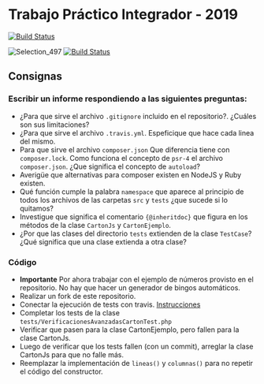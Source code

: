 # Trabajo Práctico Integrador - 2019

[![Build Status](https://travis-ci.org/dagostinoips/TPBingo2019.svg?branch=master)](https://travis-ci.org/dagostinoips/TPBingo2019)

![Selection_497](https://user-images.githubusercontent.com/14078528/58498174-e1148d80-8153-11e9-9c45-626c9a33858f.png)
[![Build Status](https://travis-ci.org/NielsenMax/TPBingo2019.svg?branch=master)](https://travis-ci.org/NielsenMax/TPBingo2019)
## Consignas

### Escribir un informe respondiendo a las siguientes preguntas:

- ¿Para que sirve el archivo `.gitignore` incluido en el repositorio?. ¿Cuáles son sus limitaciones?
- ¿Para que sirve el archivo `.travis.yml`. Espeficique que hace cada linea del mismo.
- Para que sirve el archivo `composer.json` Que diferencia tiene con `composer.lock`. Como funciona el concepto de `psr-4` el archivo `composer.json`. ¿Que significa el concepto de `autoload`?  
- Averigüe que alternativas para composer existen en NodeJS y Ruby existen.
- Qué función cumple la palabra `namespace` que aparece al principio de todos los archivos de las carpetas `src` y `tests` ¿que sucede si lo quitamos?
- Investigue que significa el comentario `{@inheritdoc}` que figura en los métodos de la clase `CartonJs` y `CartonEjemplo`.
- ¿Por que las clases del directorio `tests` extienden de la clase `TestCase`? ¿Qué significa que una clase extienda a otra clase?

### Código

- **Importante** Por ahora trabajar con el ejemplo de números provisto en el repositorio. No hay que hacer un generador de bingos automáticos.
- Realizar un fork de este repositorio.
- Conectar la ejecución de tests con travis. [Instrucciones](https://github.com/dagostinoips/TPBingo2019/wiki/Como-conectar-un-proyecto-con-travis)
- Completar los tests de la clase `tests/VerificacionesAvanzadasCartonTest.php`
- Verificar que pasen para la clase CartonEjemplo, pero fallen para la clase CartonJs.
- Luego de verificar que los tests fallen (con un commit), arreglar la clase CartonJs para que no falle más.
- Reemplazar la implementación de `lineas()` y `columnas()` para no repetir el código del constructor.


